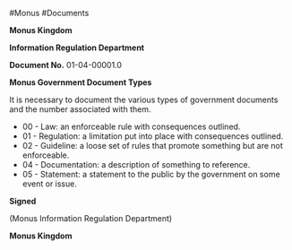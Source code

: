 #Monus #Documents 


**Monus Kingdom**

**Information Regulation Department**

**Document No.** 01-04-00001.0

**Monus Government Document Types**

It is necessary to document the various types of government documents and the number associated with them.

- 00 - Law: an enforceable rule with consequences outlined.
- 01 - Regulation: a limitation put into place with consequences outlined.
- 02 - Guideline: a loose set of rules that promote something but are not enforceable.
- 04 - Documentation: a description of something to reference.
- 05 - Statement: a statement to the public by the government on some event or issue.

**Signed**

(Monus Information Regulation Department)

**Monus Kingdom**